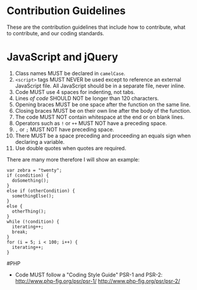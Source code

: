 # Contribution Guidelines
These are the contribution guidelines that include how to contribute, what to contribute, and our coding standards.
# JavaScript and jQuery
1. Class names MUST be declared in `camelCase`.
2. `<script>` tags MUST NEVER be used except to reference an external JavaScript file. All JavaScript should be in a separate file, never inline.
3. Code MUST use 4 spaces for indenting, not tabs.
4. Lines *of code* SHOULD NOT be longer than 120 characters.
5. Opening braces MUST be one space after the function on the same line.
6. Closing braces MUST be on their own line after the body of the function.
7. The code MUST NOT contain whitespace at the end or on blank lines.
8. Operators such as `!` or `++` MUST NOT have a preceding space.
9. `,` or `;` MUST NOT have preceding space.
10. There MUST be a space preceding and proceeding an equals sign when declaring a variable.
11. Use double quotes when quotes are required.

There are many more therefore I will show an example:
```
var zebra = "twenty";
if (condition) {
  doSomething();
}
else if (otherCondition) {
  somethingElse();
}
else {
  otherThing();
}
while (!condition) {
  iterating++;
  break;
}
for (i = 5; i < 100; i++) {
  iterating++;
}
```

#PHP
- Code MUST follow a "Coding Style Guide" PSR-1 and PSR-2: 
      http://www.php-fig.org/psr/psr-1/
      http://www.php-fig.org/psr/psr-2/
